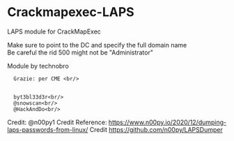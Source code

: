# Crackmapexec-LAPS
LAPS module for CrackMapExec

Make sure to point to the DC and specify the full domain name<br/>
Be careful the rid 500 might not be "Administrator"








Module by technobro<br/>

      Grazie: per CME <br/>

      
      byt3bl33d3r<br/>
      @snowscan<br/>
      @HackAndDo<br/>
      
Credit:
      @n00py1
      Credit Reference: https://www.n00py.io/2020/12/dumping-laps-passwords-from-linux/
      Credit https://github.com/n00py/LAPSDumper
